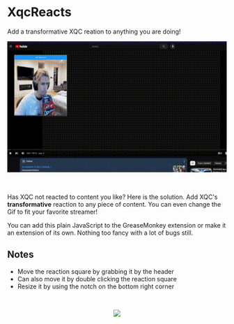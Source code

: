 # XqcReacts
Add a transformative XQC reation to anything you are doing!

<p align="center">
  <img src="reacting.gif" height="300px">
</p>

&nbsp;

Has XQC not reacted to content you like? Here is the solution. Add XQC's **transformative** reaction to any piece of content. You can even change the Gif to fit your favorite streamer!

You can add this plain JavaScript to the GreaseMonkey extension or make it an extension of its own. Nothing too fancy with a lot of bugs still.

## Notes
* Move the reaction square by grabbing it by the header
* Can also move it by double clicking the reaction square
* Resize it by using the notch on the bottom right corner

&nbsp;

<p align="center">
  <img src="xqc-eat-chips.gif" height="300px">
</p>
